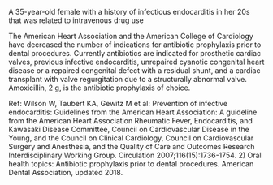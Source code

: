 A 35-year-old female with a history of infectious endocarditis in her 20s that was related to intravenous drug use

The American Heart Association and the American College of Cardiology have decreased the number of indications for antibiotic prophylaxis prior to dental procedures. Currently antibiotics are indicated for prosthetic cardiac valves, previous infective endocarditis, unrepaired cyanotic congenital heart disease or a repaired congenital defect with a residual shunt, and a cardiac transplant with valve regurgitation due to a structurally abnormal valve. Amoxicillin, 2 g, is the antibiotic prophylaxis of choice.

Ref: Wilson W, Taubert KA, Gewitz M et al: Prevention of infective endocarditis: Guidelines from the American Heart Association: A guideline from the American Heart Association Rheumatic Fever, Endocarditis, and Kawasaki Disease Committee, Council on Cardiovascular Disease in the Young, and the Council on Clinical Cardiology, Council on Cardiovascular Surgery and Anesthesia, and the Quality of Care and Outcomes Research Interdisciplinary Working Group. Circulation 2007;116(15):1736-1754.  2) Oral health topics: Antibiotic prophylaxis prior to dental procedures. American Dental Association, updated 2018.